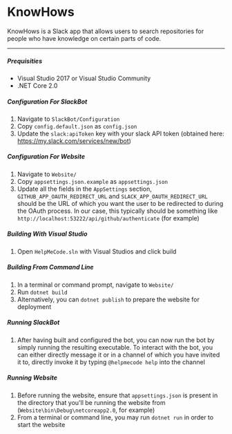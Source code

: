 KnowHows
===================

KnowHows is a Slack app that allows users to search repositories for people who have knowledge on certain parts of code.

----------

##### Prequisities
* Visual Studio 2017 or Visual Studio Community
* .NET Core 2.0

##### Configuration For SlackBot
1. Navigate to `SlackBot/Configuration`
2. Copy `config.default.json` as `config.json`
3. Update the `slack:apiToken` key with your slack API token (obtained here: https://my.slack.com/services/new/bot)

##### Configuration For Website
1. Navigate to `Website/`
2. Copy `appsettings.json.example` as `appsettings.json`
3. Update all the fields in the `AppSettings` section, `GITHUB_APP_OAUTH_REDIRECT_URL` and `SLACK_APP_OAUTH_REDIRECT_URL` should be the URL of which you want the user to be redirected to during the OAuth process.  In our case, this typically should be something like `http://localhost:53222/api/github/authenticate` (for example)

##### Building With Visual Studio
1. Open `HelpMeCode.sln` with Visual Studios and click build

##### Building From Command Line
1. In a terminal or command prompt, navigate to `Website/`
2. Run `dotnet build`
3. Alternatively, you can `dotnet publish` to prepare the website for deployment

##### Running SlackBot
1. After having built and configured the bot, you can now run the bot by simply running the resulting executable.  To interact with the bot, you can either directly message it or in a channel of which you have invited it to, directly invoke it by typing `@helpmecode help` into the channel

##### Running Website
1. Before running the website, ensure that `appsettings.json` is present in the directory that you'll be running the website from (`Website\bin\Debug\netcoreapp2.0`, for example)
2. From a terminal or command line, you may run `dotnet run` in order to start the website
